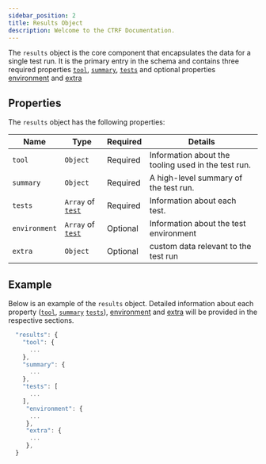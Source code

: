 ```yaml
---
sidebar_position: 2
title: Results Object
description: Welcome to the CTRF Documentation.
---
```


The `results` object is the core component that encapsulates the data for a single test run. It is the primary entry in the schema and contains three required properties [`tool`](/docs/schema/tool), [`summary`](/docs/schema//summary), [`tests`](/docs/schema/tests) and optional properties [environment](/docs/schema/environment) and [extra](/docs/schema/extra)

## Properties

The `results` object has the following properties:

| Name    | Type     | Required | Details                                             |
| ------- | -------- | -------- | -------------------------------------------         |
| `tool`  | `Object` | Required | Information about the tooling used in the test run. |
| `summary`| `Object` | Required | A high-level summary of the test run.               |
| `tests` | `Array` of [`test`](/docs/schema/test) | Required | Information about each test. |
| `environment` | `Array` of [`test`](/docs/schema/test) | Optional | Information about the test environment |
| `extra`      | `Object` | Optional | custom data relevant to the test run                         |


## Example

Below is an example of the `results` object. Detailed information about each property ([`tool`](/docs/schema/tool), [`summary`](/docs/schema//summary) [`tests`](/docs/schema/tests)), [environment](/docs/schema/environment) and [extra](/docs/schema/extra) will be provided in the respective sections.

``` js
  "results": { 
    "tool": {
      ...
    },
    "summary": {
      ...
    },
    "tests": [
      ...
    ],
     "environment": {
      ...
     },
     "extra": {
      ...
     },
  }
```
